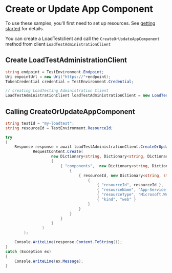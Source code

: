 # Create or Update App Component

To use these samples, you'll first need to set up resources. See [getting started](https://github.com/Azure/azure-sdk-for-net/blob/main/sdk/loadtestservice/Azure.Developer.LoadTesting/README.md#getting-started) for details.

You can create a LoadTestclient and call the `CreateOrUpdateAppComponent` method from client `LoadTestAdministrationClient`

## Create LoadTestAdministrationClient
```C# Snippet:Azure_Developer_LoadTesting_CreateAdminClient
string endpoint = TestEnvironment.Endpoint;
Uri enpointUrl = new Uri("https://"+endpoint);
TokenCredential credential = TestEnvironment.Credential;

// creating LoadTesting Administration Client
LoadTestAdministrationClient loadTestAdministrationClient = new LoadTestAdministrationClient(enpointUrl, credential);
```

## Calling CreateOrUpdateAppComponent
```C# Snippet:Azure_Developer_LoadTesting_CreateOrUpdateAppComponentAsync
string testId = "my-loadtest";
string resourceId = TestEnvironment.ResourceId;

try
{
    Response response = await loadTestAdministrationClient.CreateOrUpdateAppComponentsAsync(testId,
            RequestContent.Create(
                    new Dictionary<string, Dictionary<string, Dictionary<string, string>>>
                    {
                        { "components",  new Dictionary<string, Dictionary<string, string>>
                            {
                                { resourceId, new Dictionary<string, string>
                                    {
                                        { "resourceId", resourceId },
                                        { "resourceName", "App-Service-Sample-Demo" },
                                        { "resourceType", "Microsoft.Web/sites" },
                                        { "kind", "web" }
                                    }
                                }
                            }
                        }
                    }
                )
        );

    Console.WriteLine(response.Content.ToString());
}
catch (Exception ex)
{
    Console.WriteLine(ex.Message);
}
```
